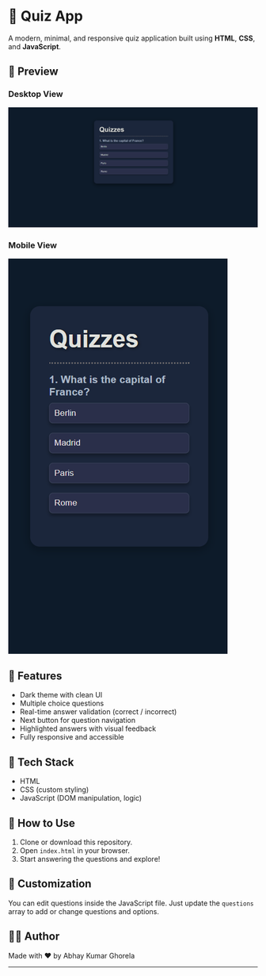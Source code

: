 # 🎯 Quiz App

A modern, minimal, and responsive quiz application built using **HTML**, **CSS**, and **JavaScript**.

## 📸 Preview
### Desktop View
![Desktop View](/images/desktop.png)
### Mobile View
![Desktop View](/images/mobile.png)

## 🚀 Features

- Dark theme with clean UI
- Multiple choice questions
- Real-time answer validation (correct / incorrect)
- Next button for question navigation
- Highlighted answers with visual feedback
- Fully responsive and accessible

## 🔧 Tech Stack

- HTML
- CSS (custom styling)
- JavaScript (DOM manipulation, logic)

## 📂 How to Use

1. Clone or download this repository.
2. Open `index.html` in your browser.
3. Start answering the questions and explore!

## 📌 Customization

You can edit questions inside the JavaScript file. Just update the `questions` array to add or change questions and options.

## 🧑‍💻 Author

Made with ❤️ by Abhay Kumar Ghorela

---
